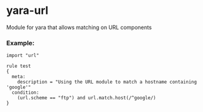 # yara-url
Module for yara that allows matching on URL components


### Example:

```yara
import "url"

rule test
{
  meta:
    description = "Using the URL module to match a hostname containing 'google'"
  condition:
    (url.scheme == "ftp") and url.match.host(/^google/)
}
```

